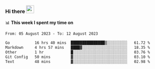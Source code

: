 ### Hi there <a href="https://www.gautamkrishnar.com/"><img src="https://media.giphy.com/media/hvRJCLFzcasrR4ia7z/giphy.gif" width="25px"></a>

📊 **This week I spent my time on**

<!--START_SECTION:waka-->

```txt
From: 05 August 2023 - To: 12 August 2023

Go           16 hrs 40 mins  ███████████████▒░░░░░░░░░   61.72 %
Markdown     4 hrs 57 mins   ████▓░░░░░░░░░░░░░░░░░░░░   18.35 %
Other        1 hr            █░░░░░░░░░░░░░░░░░░░░░░░░   03.76 %
Git Config   50 mins         ▓░░░░░░░░░░░░░░░░░░░░░░░░   03.10 %
Text         48 mins         ▓░░░░░░░░░░░░░░░░░░░░░░░░   02.98 %
```

<!--END_SECTION:waka-->
